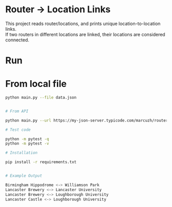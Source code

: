 # Router → Location Links

This project reads router/locations, and prints unique location-to-location links.  
If two routers in different locations are linked, their locations are considered connected.

# Run

# From local file

```bash
python main.py --file data.json


# From API

python main.py --url https://my-json-server.typicode.com/marcuzh/router_location_test_api/db

# Test code

python -m pytest -q
python -m pytest -v

# Installation

pip install -r requirements.txt


# Example Output

Birmingham Hippodrome <-> Williamson Park
Lancaster Brewery <-> Lancaster University
Lancaster Brewery <-> Loughborough University
Lancaster Castle <-> Loughborough University
```
